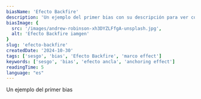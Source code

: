 ```yaml
---
biasName: 'Efecto Backfire'
description: 'Un ejemplo del primer bias con su descripción para ver cómo queda'
biasImage: {
  src: '/images/andrew-robinson-xh3DYZLFfgA-unsplash.jpg',
  alt: 'Efecto Backfire iamgen'
}
slug: 'efecto-backfire'
createdDate: '2024-10-30'
tags: ['sesgo', 'bias', 'Efecto Backfire', 'marco effect']
keywords: ['sesgo', 'bias', 'efecto ancla', 'anchoring effect']
readingTime: 5
language: "es"
---
```


Un ejemplo del primer bias